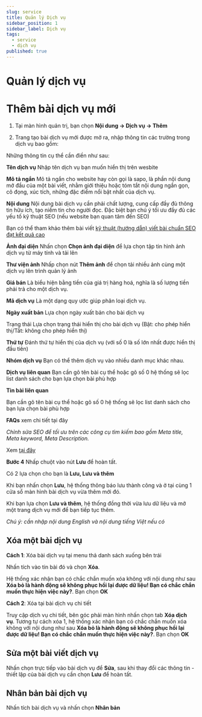 ```yaml
---
slug: service
title: Quản lý Dịch vụ
sidebar_position: 1
sidebar_label: Dịch vụ
tags:
  - service
  - dịch vụ
published: true
---
```

# Quản lý dịch vụ
 
# Thêm bài dịch vụ mới

1.  Tại màn hình quản trị, bạn chọn **Nội dung -> Dịch vụ -> Thêm**

2.  Trang tạo bài dịch vụ mới được mở ra, nhập thông tin các trường trong dịch vụ bao gồm:

Những thông tin cụ thể cần điền như sau:

**Tên dịch vụ** Nhập tên dịch vụ bạn muốn hiển thị trên wesbite

**Mô tả ngắn** Mô tả ngắn cho website hay còn gọi là sapo, là phần nội dung mở đầu của một bài viết, nhằm giới thiệu hoặc tóm tắt nội dung ngắn gọn, cô đọng, xúc tích, những đặc điểm nổi bật nhất của dịch vụ.

**Nội dung** Nội dung bài dịch vụ cần phải chất lượng, cung cấp đầy đủ thông tin hữu ích, tạo niềm tin cho người đọc. Đặc biệt bạn chú ý tối ưu đầy đủ các yếu tố kỹ thuật SEO (nếu website bạn quan tâm đến SEO)

Bạn có thể tham khảo thêm bài viết [kỹ thuật (hướng dẫn) viết bài chuẩn SEO đạt kết quả cao](https://osd.vn/huong-dan-tu-van-ky-thuat-viet-bai-chuan-seo-dat-ket-qua-cao.html)

**Ảnh đại diện** Nhấn chọn **Chọn ảnh đại diện** để lựa chọn tập tin hình ảnh dịch vụ từ máy tính và tải lên

**Thư viện ảnh** Nhấp chọn nút **Thêm ảnh** để chọn tải nhiều ảnh cùng một dịch vụ lên trình quản lý ảnh

**Giá bán** Là biểu hiện bằng tiền của giá trị hàng hoá, nghĩa là số lượng tiền phải trả cho một dịch vụ.

**Mã dịch vụ** Là một dạng quy ước giúp phân loại dịch vụ.

**Ngày xuất bản** Lựa chọn ngày xuất bản cho bài dịch vụ

Trạng thái Lựa chọn trạng thái hiển thị cho bài dịch vụ (Bật: cho phép hiển thị/Tắt: không cho phép hiển thị)

**Thứ tự** Đánh thứ tự hiển thị của dịch vụ (với số 0 là số lớn nhất được hiển thị đầu tiên)

**Nhóm dịch vụ** Bạn có thể thêm dịch vụ vào nhiều danh mục khác nhau.

**Dịch vụ liên quan** Bạn cần gõ tên bài cụ thể hoặc gõ số 0 hệ thống sẽ lọc list danh sách cho bạn lựa chọn bài phù hợp

**Tin bài liên quan**

Bạn cần gõ tên bài cụ thể hoặc gõ số 0 hệ thống sẽ lọc list danh sách cho bạn lựa chọn bài phù hợp

**FAQs** xem chi tiết tại đây

_Chỉnh sửa SEO để tối ưu trên các công cụ tìm kiếm bao gồm Meta title, Meta keyword, Meta Description._

Xem [tại đây](https://mkmate.osd.vn/docs/common/seo)

**Bước 4** Nhấp chuột vào nút **Lưu** để hoàn tất.

Có 2 lựa chọn cho bạn là **Lưu, Lưu và thêm**

Khi bạn nhấn chọn **Lưu**, hệ thống thông báo lưu thành công và ở tại cùng 1 cửa sổ màn hình bài dịch vụ vừa thêm mới đó.

Khi bạn lựa chọn **Lưu và thêm**, hệ thống đồng thời vừa lưu dữ liệu và mở một trang dịch vụ mới để bạn tiếp tục thêm.

_Chú ý: cần nhập nội dung English và nội dung tiếng Việt nếu có_

## Xóa một bài dịch vụ

**Cách 1**: Xóa bài dịch vụ tại menu thả danh sách xuống bên trái

Nhấn tích vào tin bài đó và chọn **Xóa**.

Hệ thống xác nhận bạn có chắc chắn muốn xóa không với nội dung như sau **Xóa bỏ là hành động sẽ không phục hồi lại được dữ liệu! Bạn có chắc chắn muốn thực hiện việc này?**. Bạn chọn **OK**

**Cách 2**: Xóa tại bài dịch vụ chi tiết

Truy cập dịch vụ chi tiết, bên góc phải màn hình nhấn chọn tab **Xóa dịch vụ**. Tương tự cách xóa 1, hệ thống xác nhận bạn có chắc chắn muốn xóa không với nội dung như sau **Xóa bỏ là hành động sẽ không phục hồi lại được dữ liệu! Bạn có chắc chắn muốn thực hiện việc này?**. Bạn chọn **OK**

## Sửa một bài viết dịch vụ

Nhấn chọn trực tiếp vào bài dịch vụ để **Sửa**, sau khi thay đổi các thông tin - thiết lập của bài dịch vụ cần chọn **Lưu** để hoàn tất.

## Nhân bản bài dịch vụ

Nhấn tích bài dịch vụ và nhấn chọn **Nhân bản**

